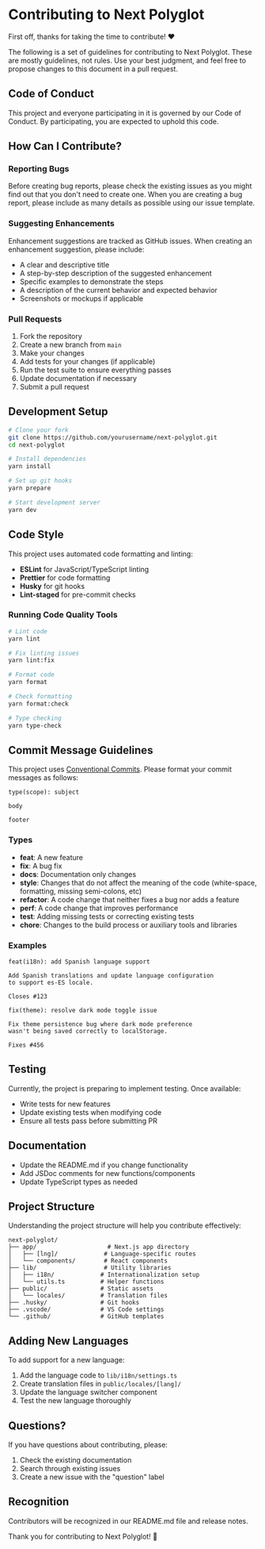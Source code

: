 # Contributing to Next Polyglot

First off, thanks for taking the time to contribute! ❤️

The following is a set of guidelines for contributing to Next Polyglot. These are mostly guidelines, not rules. Use your best judgment, and feel free to propose changes to this document in a pull request.

## Code of Conduct

This project and everyone participating in it is governed by our Code of Conduct. By participating, you are expected to uphold this code.

## How Can I Contribute?

### Reporting Bugs

Before creating bug reports, please check the existing issues as you might find out that you don't need to create one. When you are creating a bug report, please include as many details as possible using our issue template.

### Suggesting Enhancements

Enhancement suggestions are tracked as GitHub issues. When creating an enhancement suggestion, please include:

- A clear and descriptive title
- A step-by-step description of the suggested enhancement
- Specific examples to demonstrate the steps
- A description of the current behavior and expected behavior
- Screenshots or mockups if applicable

### Pull Requests

1. Fork the repository
2. Create a new branch from `main`
3. Make your changes
4. Add tests for your changes (if applicable)
5. Run the test suite to ensure everything passes
6. Update documentation if necessary
7. Submit a pull request

## Development Setup

```bash
# Clone your fork
git clone https://github.com/yourusername/next-polyglot.git
cd next-polyglot

# Install dependencies
yarn install

# Set up git hooks
yarn prepare

# Start development server
yarn dev
```

## Code Style

This project uses automated code formatting and linting:

- **ESLint** for JavaScript/TypeScript linting
- **Prettier** for code formatting
- **Husky** for git hooks
- **Lint-staged** for pre-commit checks

### Running Code Quality Tools

```bash
# Lint code
yarn lint

# Fix linting issues
yarn lint:fix

# Format code
yarn format

# Check formatting
yarn format:check

# Type checking
yarn type-check
```

## Commit Message Guidelines

This project uses [Conventional Commits](https://www.conventionalcommits.org/). Please format your commit messages as follows:

```
type(scope): subject

body

footer
```

### Types

- **feat**: A new feature
- **fix**: A bug fix
- **docs**: Documentation only changes
- **style**: Changes that do not affect the meaning of the code (white-space, formatting, missing semi-colons, etc)
- **refactor**: A code change that neither fixes a bug nor adds a feature
- **perf**: A code change that improves performance
- **test**: Adding missing tests or correcting existing tests
- **chore**: Changes to the build process or auxiliary tools and libraries

### Examples

```
feat(i18n): add Spanish language support

Add Spanish translations and update language configuration
to support es-ES locale.

Closes #123
```

```
fix(theme): resolve dark mode toggle issue

Fix theme persistence bug where dark mode preference
wasn't being saved correctly to localStorage.

Fixes #456
```

## Testing

Currently, the project is preparing to implement testing. Once available:

- Write tests for new features
- Update existing tests when modifying code
- Ensure all tests pass before submitting PR

## Documentation

- Update the README.md if you change functionality
- Add JSDoc comments for new functions/components
- Update TypeScript types as needed

## Project Structure

Understanding the project structure will help you contribute effectively:

```
next-polyglot/
├── app/                    # Next.js app directory
│   ├── [lng]/             # Language-specific routes
│   └── components/        # React components
├── lib/                   # Utility libraries
│   ├── i18n/             # Internationalization setup
│   └── utils.ts          # Helper functions
├── public/               # Static assets
│   └── locales/          # Translation files
├── .husky/               # Git hooks
├── .vscode/              # VS Code settings
└── .github/              # GitHub templates
```

## Adding New Languages

To add support for a new language:

1. Add the language code to `lib/i18n/settings.ts`
2. Create translation files in `public/locales/[lang]/`
3. Update the language switcher component
4. Test the new language thoroughly

## Questions?

If you have questions about contributing, please:

1. Check the existing documentation
2. Search through existing issues
3. Create a new issue with the "question" label

## Recognition

Contributors will be recognized in our README.md file and release notes.

Thank you for contributing to Next Polyglot! 🎉

